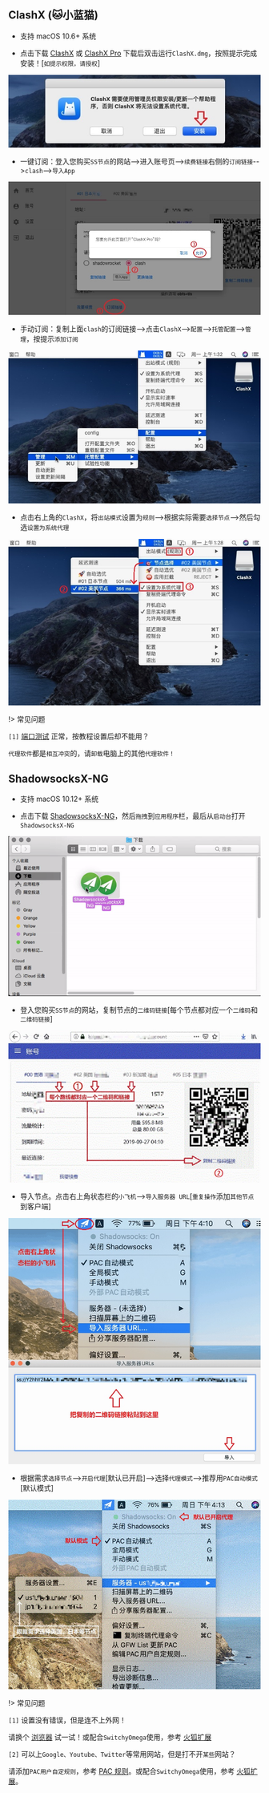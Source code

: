 ## ClashX (🐱小蓝猫)

* 支持 macOS 10.6+ 系统

* 点击下载 <a href="media/mac/ClashX.dmg" target="_blank">ClashX</a> 或 <a href="https://install.appcenter.ms/users/clashx/apps/clashx-pro/distribution_groups/public" target="_blank">ClashX Pro</a> 下载后双击运行`ClashX.dmg`，按照提示完成安装！[`如提示权限，请授权`]

![ClashX](media/mac/cx_1.jpg ':size=720')

* 一键订阅：登入您购买`SS节点`的网站-->进入账号页-->`续费链接`右侧的`订阅链接`-->`clash`-->`导入App`

![ClashX](media/mac/cx_2.jpg ':size=720')

* 手动订阅：复制上面`clash`的订阅链接-->点击`ClashX`-->`配置`-->`托管配置`-->`管理`，按提示`添加订阅` 

![ClashX](media/mac/cx_3.jpg ':size=720')

* 点击右上角的`ClashX`，将`出站模式`设置为`规则`-->根据实际需要`选择节点`-->然后勾选`设置为系统代理`

![ClashX](media/mac/cx_4.jpg ':size=720')

!> 常见问题

`[1]` [端口测试](tcping) 正常，按教程设置后却不能用？

`代理软件`都是`相互冲突`的，请`卸载`电脑上的其他`代理软件！` 

## ShadowsocksX-NG

* 支持 macOS 10.12+ 系统

* 点击下载 <a href="media/mac/ShadowsocksX-NG.dmg" target="_blank">ShadowsocksX-NG</a>，然后`拖拽`到`应用程序`栏，最后从`启动台`打开`ShadowsocksX-NG`

![ShadowsocksX-NG](media/mac/sx_1.gif ':size=720')

* 登入您购买`SS节点`的网站，复制节点的`二维码链接`[每个节点都对应一个`二维码`和`二维码链接`]

![ShadowsocksX-NG](media/mac/sx_2.jpg ':size=720')

* 导入节点。点击右上角状态栏的`小飞机`-->`导入服务器 URL`[`重复操作`添加`其他节点`到客户端]

![ShadowsocksX-NG](media/mac/sx_3.jpg ':size=720')

* 根据需求`选择节点`-->`开启代理`[默认已开启]-->选择`代理模式`-->推荐用`PAC自动模式`[默认模式]

![ShadowsocksX-NG](media/mac/sx_4.jpg ':size=720')

!> 常见问题

`[1]` 设置没有错误，但是连不上外网！

请换个 [浏览器](down) 试一试！或配合`SwitchyOmega`使用，参考 [火狐扩展](firefox)

`[2]` 可以上`Google、Youtube、Twitter`等常用网站，但是打不开`某些`网站？

请添加`PAC用户自定规则`，参考 [PAC 规则](pac)。或配合`SwitchyOmega`使用，参考 [火狐扩展](firefox)。
